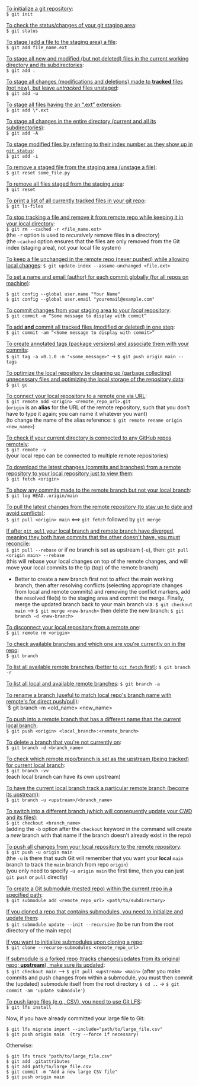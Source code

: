 <u>To initialize a git repository</u>:<br>
`$ git init`

<u>To check the status/changes of your git staging area</u>:<br>
`$ git status`

<u>To stage (add a file to the staging area) a file</u>:<br>
`$ git add file_name.ext`

<u>To stage all new and modified (but not deleted) files in the current working directory and its subdirectories</u>:<br>
`$ git add .`

<u>To stage all changes (modifications and deletions) made to **tracked** files (not new), but leave _untracked_ files unstaged</u>:<br>
`$ git add -u`

<u>To stage all files having the an “.ext” extension</u>:<br>
`$ git add \*.ext`

<u>To stage all changes in the entire directory (current and all its subdirectories)</u>:<br>
`$ git add -A`

<u>To stage modified files by referring to their index number as they show up in `git status`</u>:<br>
`$ git add -i`

<u>To remove a staged file from the staging area (unstage a file)</u>:<br>
`$ git reset some_file.py`

<u>To remove all files staged from the staging area</u>:<br>
`$ git reset`

<u>To print a list of all currently tracked files in your git repo</u>:<br>
`$ git ls-files`

<u>To stop tracking a file and remove it from remote repo while keeping it in your local directory</u>:<br>
`$ git rm --cached -r <file_name.ext>`<br>
(the `-r` option is used to *recursively* remove files in a directory)<br>
(the `—cached` option ensures that the files are only removed from the Git index (staging area), not your local file system)

<u>To keep a file unchanged in the remote repo (never pushed) while allowing local changes</u>:
`$ git update-index --assume-unchanged <file.ext>`

<u> To set a name and email (author) for each commit globally (for all repos on machine)</u>:

    $ git config --global user.name "Your Name"
    $ git config --global user.email "youremail@example.com"

<u>To commit changes from your staging area to your _local_ repository</u>:<br>
`$ git commit -m “Some message to display with commit”`

<u>To add **and** commit all tracked files (modified or deleted) in one step</u>:<br>
`$ git commit -am “<Some message to display with commit>”`

<u>To create annotated tags (package versions) and associate them with your commits</u>:<br>
`$ git tag -a v0.1.0 -m "<some_message>"` -> `$ git push origin main --tags`

<u>To optimize the local repository by cleaning up (garbage collecting) unnecessary files and optimizing the local storage of the repository data</u>:<br>
`$ git gc`

<u>To connect your local repository to a remote one via URL</u>:<br>
`$ git remote add <origin> <remote_repo_url>.git`<br>
(`origin` is an **alias** for the URL of the remote repository, such that you don't have to type it again; you can name it whatever you want)<br>
(to change the name of the alias reference: `$ git remote rename origin <new_name>`)

<u>To check if your current directory is connected to any GitHub repos remotely</u>:<br>
`$ git remote -v`<br>
(your local repo can be connected to multiple remote repositories)

<u>To download the latest changes (commits and branches) from a remote repository to your local repository just to view them</u>:<br>
`$ git fetch <origin>`

<u>To show any commits made to the remote branch but not your local branch</u>:<br>
`$ git log HEAD..origin/main`

<u>To pull the latest changes from the remote repository (to stay up to date and avoid conflicts)</u>:<br>
`$ git pull <origin> main` <==> `git fetch` followed by `git merge`

<u>If after `git pull` your local branch and remote branch have diverged, meaning they both have commits that the other doesn't have, you must reconcile</u>:<br>
`$ git pull --rebase` or if no branch is set as upstream (`-u`), then: `git pull <origin main> --rebase`<br>
(this will rebase your local changes on top of the remote changes, and will move your local commits to the tip (top) of the remote branch)

- Better to create a new branch first not to affect the main working branch, then after resolving conflicts (selecting appropriate changes from local and remote commits) and removing the conflict markers, add the resolved file(s) to the staging area and commit the merge. Finally, merge the updated branch back to your main branch via: `$ git checkout main` --> `$ git merge <new-branch>` then delete the new branch: `$ git branch -d <new-branch>`

<u>To disconnect your local repository from a remote one</u>:<br>
`$ git remote rm <origin>`

<u>To check available branches and which one are you're currently on in the repo</u>:<br>
`$ git branch`<br>

<u>To list all available remote branches (better to `git fetch` first)</u>:
`$ git branch -r`

<u>To list all local and available remote branches</u>:
`$ git branch -a`

<u>To rename a branch (useful to match local repo's branch name with remote's for direct push/pull)</u>:<br>
`$ git branch -m <old_name> <new_name>

<u>To push into a remote branch that has a different name than the current local branch</u>:<br>
`$ git push <origin> <local_branch>:<remote_branch>`

<u>To delete a branch that you're not currently on</u>:<br>
`$ git branch -d <branch_name>`

<u>To check which remote repo/branch is set as the upstream (being tracked) for current local branch</u>:<br>
`$ git branch -vv`<br>
(each local branch can have its own upstream)

<u>To have the current local branch track a particular remote branch (become its upstream)</u>:<br>
`$ git branch -u <upstream>/<branch_name>`

<u>To switch into a different branch (which will consequently update your CWD and its files)</u>:<br>
`$ git checkout <branch_name>`<br>
(adding the `-b` option after the `checkout` keyword in the command will create a *new* branch with that name if the branch doesn't already exist in the repo)

<u>To push all changes from your local repository to the remote repository</u>:<br>
`$ git push -u origin main`<br>
(the `-u` is there that such Git will remember that you want your **local** `main` branch to track the `main` branch from repo `origin`)<br>
(you only need to specify `-u origin main` the first time, then you can just `git push` or `pull` directly)

<u>To create a Git submodule (nested repo) within the current repo in a specified path</u>:<br>
`$ git submodule add <remote_repo_url> <path/to/subdirectory>`

<u>If you cloned a repo that contains submodules, you need to initialize and update them</u>:<br>
`$ git submodule update --init --recursive` (to be run from the root directory of the main repo)

<u>If you want to initialize submodules upon cloning a repo</u>:<br>
`$ git clone --recurse-submodules <remote_repo_url>`

<u>If submodule is a forked repo (tracks changes/updates from its original repo; **upstream**), make sure its updated</u>:<br>
`$ git checkout main` --> `$ git pull <upstream> <main>`
(after you make commits and push changes from within a submodule, you must then commit the (updated) submodule itself from the root directory 
`$ cd ..` -> `$ git commit -am 'update submodule'`)

<u>To push large files (e.g., CSV), you need to use Git LFS</u>:<br>
`$ git lfs install`

Now, if you have already committed your large file to Git:

    $ git lfs migrate import --include="path/to/large_file.csv"
    $ git push origin main  (try --force if necessary)

Otherwise:

    $ git lfs track "path/to/large_file.csv"
    $ git add .gitattributes
    $ git add path/to/large_file.csv
    $ git commit -m "Add a new large CSV file"
    $ git push origin main
